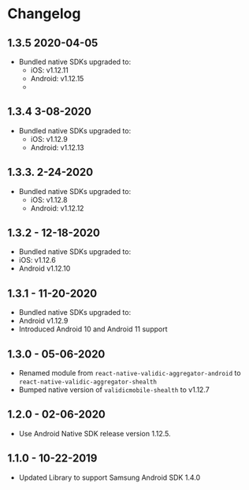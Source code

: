 # Changelog

## 1.3.5 2020-04-05
- Bundled native SDKs upgraded to:
  - iOS: v1.12.11
  - Android: v1.12.15
  - 
## 1.3.4 3-08-2020
- Bundled native SDKs upgraded to:
  - iOS: v1.12.9
  - Android: v1.12.13
    
## 1.3.3. 2-24-2020
- Bundled native SDKs upgraded to:
  - iOS: v1.12.8
  - Android: v1.12.12
   
## 1.3.2 - 12-18-2020
- Bundled native SDKs upgraded to:
 - iOS: v1.12.6
 - Android v1.12.10

## 1.3.1 - 11-20-2020
- Bundled native SDKs upgraded to:
 - Android v1.12.9
- Introduced Android 10 and Android 11 support

## 1.3.0 - 05-06-2020
- Renamed module from `react-native-validic-aggregator-android` to `react-native-validic-aggregator-shealth`
- Bumped native version of `validicmobile-shealth` to v1.12.7

## 1.2.0 - 02-06-2020
- Use Android Native SDK release version 1.12.5.

## 1.1.0 - 10-22-2019
- Updated Library to support Samsung Android SDK 1.4.0
